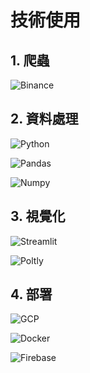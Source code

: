 <!--
 * @Author: hibana2077 hibana2077@gmail.com
 * @Date: 2023-01-14 11:21:34
 * @LastEditors: hibana2077 hibana2077@gmail.com
 * @LastEditTime: 2023-01-14 11:24:40
 * @FilePath: \OOP-independent-study\streamlit_src\tech.md
 * @Description: 这是默认设置,请设置`customMade`, 打开koroFileHeader查看配置 进行设置: https://github.com/OBKoro1/koro1FileHeader/wiki/%E9%85%8D%E7%BD%AE
-->
# 技術使用

## 1. 爬蟲

![Binance](https://img.shields.io/badge/binance-API-2F3336?style=plastic-square&logo=binance)

## 2. 資料處理

![Python](https://img.shields.io/badge/python-3.10-2F3336?style=plastic-square&logo=python)

![Pandas](https://img.shields.io/badge/pandas-1.3.4-150458?style=plastic-square&logo=pandas)

![Numpy](https://img.shields.io/badge/numpy-1.21.2-013243?style=plastic-square&logo=numpy)

## 3. 視覺化

![Streamlit](https://img.shields.io/badge/streamlit-1.2.0-FF4B4B?style=plastic-square&logo=streamlit)

![Poltly](https://img.shields.io/badge/poltly-5.3.1-3F4F75?style=plastic-square&logo=Plotly)

## 4. 部署

![GCP](https://img.shields.io/badge/GCP-Cloud-4285F4?style=plastic-square&logo=google-cloud)

![Docker](https://img.shields.io/badge/docker-20.10.8-2496ED?style=plastic-square&logo=docker)

![Firebase](https://img.shields.io/badge/firebase-front_end-FFCA28?style=plastic-square&logo=firebase)